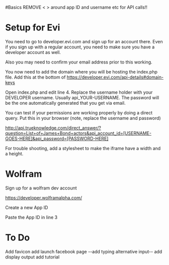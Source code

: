 #Basics
REMOVE < > around app ID and username etc for API calls!!

# Setup for Evi

You need to go to developer.evi.com and sign up for an account there. Even if you sign up with a regular account, you need to make sure you have a developer account as well.

Also you may need to confirm your email address prior to this working.

You now need to add the domain where you will be hosting the index.php file. Add this at the bottom of https://developer.evi.com/api-details#domain-keys

Open index.php and edit line 4. Replace the username holder with your DEVELOPER username. Usually api_YOUR-USERNAME. The password will be the one automatically generated that you get via email.

You can test if your permissions are working properly by doing a direct query. Put this in your browser (note, replace the username and password)

http://api.trueknowledge.com/direct_answer/?question=List+of+James+Bond+actors&api_account_id=[USERNAME-GOES-HERE]&api_password=[PASSWORD-HERE]

For trouble shooting, add a stylesheet to make the iframe have a width and a height.

# Wolfram 

Sign up for a wolfram dev account

https://developer.wolframalpha.com/

Create a new App ID

Paste the App ID in line 3

# To Do
Add favicon
add launch facebook page
--add typing alternative input--
add display output
add tutorial